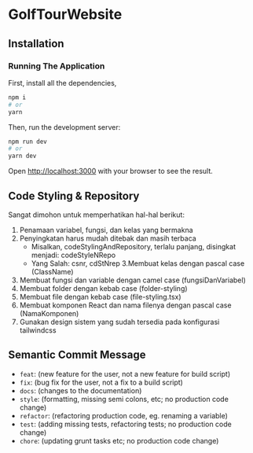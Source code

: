# GolfTourWebsite

## Installation

### Running The Application

First, install all the dependencies,

```bash
npm i
# or
yarn
```

Then, run the development server:

```bash
npm run dev
# or
yarn dev
```

Open [http://localhost:3000](http://localhost:3000) with your browser to see the result.

## Code Styling & Repository

Sangat dimohon untuk memperhatikan hal-hal berikut:

1. Penamaan variabel, fungsi, dan kelas yang bermakna
2. Penyingkatan harus mudah ditebak dan masih terbaca
   - Misalkan, codeStylingAndRepository, terlalu panjang, disingkat menjadi: codeStyleNRepo
   - Yang Salah: csnr, cdStNrep
     3.Membuat kelas dengan pascal case (ClassName)
3. Membuat fungsi dan variable dengan camel case (fungsiDanVariabel)
4. Membuat folder dengan kebab case (folder-styling)
5. Membuat file dengan kebab case (file-styling.tsx)
6. Membuat komponen React dan nama filenya dengan pascal case (NamaKomponen)
7. Gunakan design sistem yang sudah tersedia pada konfigurasi tailwindcss

## Semantic Commit Message

- `feat`: (new feature for the user, not a new feature for build script)
- `fix`: (bug fix for the user, not a fix to a build script)
- `docs`: (changes to the documentation)
- `style`: (formatting, missing semi colons, etc; no production code change)
- `refactor`: (refactoring production code, eg. renaming a variable)
- `test`: (adding missing tests, refactoring tests; no production code change)
- `chore`: (updating grunt tasks etc; no production code change)

